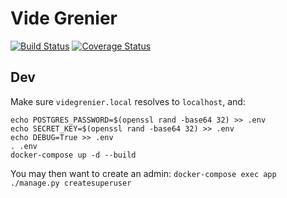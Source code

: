 # Vide Grenier
[![Build Status](https://travis-ci.org/caracole-io/videgrenier.svg?branch=master)](https://travis-ci.org/caracole-io/videgrenier)
[![Coverage Status](https://coveralls.io/repos/github/caracole-io/videgrenier/badge.svg?branch=master)](https://coveralls.io/github/caracole-io/videgrenier?branch=master)

## Dev

Make sure `videgrenier.local` resolves to `localhost`, and:

```
echo POSTGRES_PASSWORD=$(openssl rand -base64 32) >> .env
echo SECRET_KEY=$(openssl rand -base64 32) >> .env
echo DEBUG=True >> .env
. .env
docker-compose up -d --build
```

You may then want to create an admin: `docker-compose exec app ./manage.py createsuperuser`
